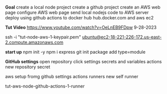 
**Goal**
create a local node project
create a github project
create an AWS web page
configure AWS web page
send local nodejs code to AWS server
deploy using github actions
to
docker hub hub.docker.com
and aws ec2 


**Tut Video**
https://www.youtube.com/watch?v=OeLnEB9FDpw
9-28-2023

ssh -i "tut-node-aws-1-keypair.pem" ubuntu@ec2-18-221-226-172.us-east-2.compute.amazonaws.com


**start up**
npm init -y
npm i express
git init
package add type=module


**GitHub settings**
open repository
click settings
secrets and variables
actions
new repository secret


aws setup fromg github
settings
actions
runners
new self runner


tut-aws-node-github-actions-1-runner
